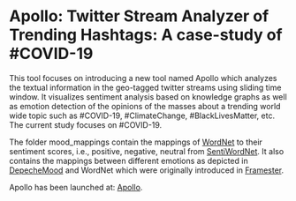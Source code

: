 # Apollo:  Twitter Stream Analyzer of Trending Hashtags: A case-study of #COVID-19

This tool focuses on introducing a new tool named Apollo which analyzes the textual information in the geo-tagged twitter streams using sliding time window. It visualizes sentiment analysis based on knowledge graphs as well as emotion detection of the opinions of the masses about a trending world wide topic such as #COVID-19, #ClimateChange, #BlackLivesMatter, etc. The current study focuses on #COVID-19.

The folder mood_mappings contain the mappings of <a href="https://wordnet.princeton.edu/">WordNet</a> to their sentiment scores, i.e., positive, negative, neutral from <a href="https://github.com/aesuli/SentiWordNet">SentiWordNet</a>. It also contains the mappings between different emotions as depicted in <a href="https://github.com/marcoguerini/DepecheMood/releases/">DepecheMood</a> and WordNet which were originally introduced in <a href="https://github.com/framester/Framester">Framester</a>.

Apollo has been launched at: <a href="http://covid-twitter-stream.fiz-karlsruhe.de/">Apollo</a>.

